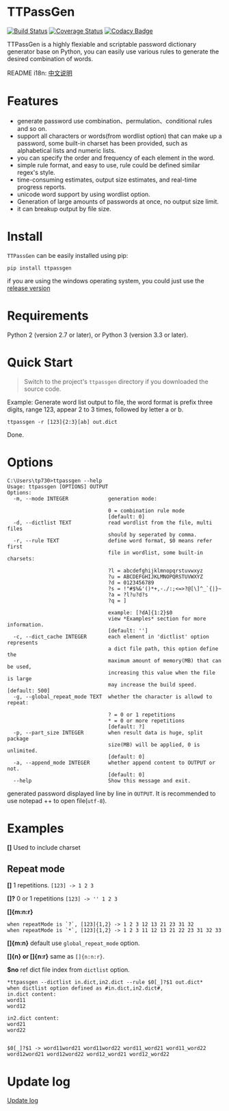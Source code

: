# TTPassGen
[![Build Status](https://travis-ci.org/tp7309/TTPassGen.svg?branch=master)](https://travis-ci.org/tp7309/TTPassGen)
[![Coverage Status](https://coveralls.io/repos/github/tp7309/TTPassGen/badge.svg?branch=master)](https://coveralls.io/github/tp7309/TTPassGen?branch=master)
[![Codacy Badge](https://api.codacy.com/project/badge/Grade/25f05aa766c34eea9b9692725237e873)](https://www.codacy.com/app/tp7309/TTPassGen?utm_source=github.com&amp;utm_medium=referral&amp;utm_content=tp7309/TTPassGen&amp;utm_campaign=Badge_Grade)

TTPassGen is a highly flexiable and scriptable password dictionary generator base on Python, you can easily use various rules to generate the desired combination of words.

README i18n: [中文说明](https://github.com/tp7309/TTPassGen/blob/master/README_zh_CN.md)

# Features
- generate password use combination、permulation、conditional rules and so on.
- support all characters or words(from wordlist option) that can make up a password, some built-in charset has been provided, such as alphabetical lists and numeric lists.
- you can specify the order and frequency of each element in the word.
- simple rule format, and easy to use, rule could be defined similar regex's style.
- time-consuming estimates, output size estimates, and real-time progress reports.
- unicode word support by using wordlist option.
- Generation of large amounts of passwords at once, no output size limit.
- it can breakup output by file size.

# Install
`TTPassGen` can be easily installed using pip:
```
pip install ttpassgen
```
if you are using the windows operating system, you could just use the [release version](https://github.com/tp7309/TTPassGen/releases)

# Requirements
Python 2 (version 2.7 or later), or Python 3 (version 3.3 or later).

# Quick Start
> Switch to the project's `ttpassgen` directory if you downloaded the source code.

Example: Generate word list output to file, the word format is prefix three digits, range 123, appear 2 to 3 times, followed by letter a or b.
```
ttpassgen -r [123]{2:3}[ab] out.dict
```
Done.

# Options
```
C:\Users\tp730>ttpassgen --help
Usage: ttpassgen [OPTIONS] OUTPUT
Options:
  -m, --mode INTEGER             generation mode:

                                 0 = combination rule mode
                                 [default: 0]
  -d, --dictlist TEXT            read wordlist from the file, multi files
                                 should by seperated by comma.
  -r, --rule TEXT                define word format, $0 means refer first
                                 file in wordlist, some built-in charsets:

                                 ?l = abcdefghijklmnopqrstuvwxyz
                                 ?u = ABCDEFGHIJKLMNOPQRSTUVWXYZ
                                 ?d = 0123456789
                                 ?s = !"#$%&'()*+,-./:;<=>?@[\]^_`{|}~
                                 ?a = ?l?u?d?s
                                 ?q = ]

                                 example: [?dA]{1:2}$0
                                 view *Examples* section for more information.
                                 [default: '']
  -c, --dict_cache INTEGER       each element in 'dictlist' option represents
                                 a dict file path, this option define the
                                 maximum amount of memory(MB) that can be used,
                                 increasing this value when the file is large 
                                 may increase the build speed.  [default: 500]
  -g, --global_repeat_mode TEXT  whether the character is allowd to repeat:

                                 ? = 0 or 1 repetitions
                                 * = 0 or more repetitions
                                 [default: ?]
  -p, --part_size INTEGER        when result data is huge, split package
                                 size(MB) will be applied, 0 is unlimited.
                                 [default: 0]
  -a, --append_mode INTEGER      whether append content to OUTPUT or not.
                                 [default: 0]
  --help                         Show this message and exit.
```
generated password displayed line by line in `OUTPUT`. It is recommended to use notepad ++ to open file(`utf-8`).

# Examples
**[]**  Used to include charset

## Repeat mode
**[]**  1 repetitions.
`[123] -> 1 2 3`

**[]?** 0 or 1 repetitions
`[123] -> '' 1 2 3`

**[]{m:n:r}**
```
when repeatMode is `?`, [123]{1,2} -> 1 2 3 12 13 21 23 31 32
when repeatMode is `*`, [123]{1,2} -> 1 2 3 11 12 13 21 22 23 31 32 33
```

**[]{m:n}**
default use `global_repeat_mode` option.

**[]{n} or []{n:r}**
same as `[]{n:n:r}`.

**$no** ref dict file index from `dictlist` option.
```
*ttpassgen --dictlist in.dict,in2.dict --rule $0[_]?$1 out.dict*
when dictlist option defined as #in.dict,in2.dict#,
in.dict content:
word11
word12

in2.dict content:
word21
word22


$0[_]?$1 -> word11word21 word11word22 word11_word21 word11_word22 word12word21 word12word22 word12_word21 word12_word22
```

# Update log
[Update log](https://github.com/tp7309/TTPassGen/blob/master/CHANGES.md)
